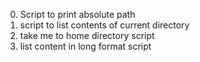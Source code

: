 0. Script to print absolute path
1. script to list contents of current directory
2. take me to home directory script
3. list content in long format script
